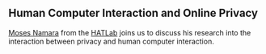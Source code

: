 ## Human Computer Interaction and Online Privacy

[Moses Namara](https://twitter.com/Namzo098) from the [HATLab](http://www.hatlab.org/) joins us to discuss his research into the interaction between privacy and human computer interaction.